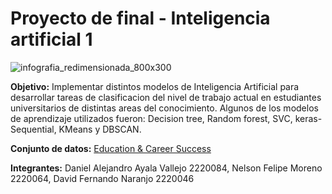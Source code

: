 # Proyecto de final - Inteligencia artificial 1
![infografia_redimensionada_800x300](https://github.com/user-attachments/assets/d47d7acd-8bf2-493a-a402-24f55e455510)

**Objetivo:** Implementar distintos modelos de Inteligencia Artificial para desarrollar tareas de clasificacion del nivel de trabajo actual en estudiantes universitarios de distintas areas del conocimiento. Algunos de los modelos de aprendizaje utilizados fueron: Decision tree, Random forest, SVC, keras-Sequential, KMeans y DBSCAN.

**Conjunto de datos:** [Education & Career Success](https://www.kaggle.com/datasets/adilshamim8/education-and-career-success)

**Integrantes:** Daniel Alejandro Ayala Vallejo 2220084, Nelson Felipe Moreno 2220064, David Fernando Naranjo 2220046


